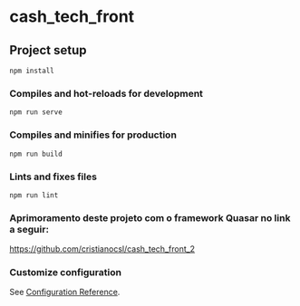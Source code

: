 # cash_tech_front

## Project setup
```
npm install
```

### Compiles and hot-reloads for development
```
npm run serve
```

### Compiles and minifies for production
```
npm run build
```

### Lints and fixes files
```
npm run lint
```

### Aprimoramento deste projeto com o framework Quasar no link a seguir:
https://github.com/cristianocsl/cash_tech_front_2

### Customize configuration
See [Configuration Reference](https://cli.vuejs.org/config/).
